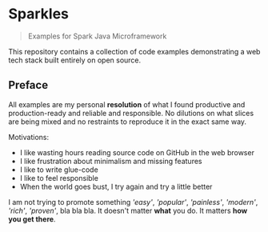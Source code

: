 # Sparkles

> Examples for Spark Java Microframework

This repository contains a collection of code examples demonstrating a web tech stack built entirely on open source.

## Preface

All examples are my personal **resolution** of what I found productive and production-ready and reliable and responsible.
No dilutions on what slices are being mixed and no restraints to reproduce it in the exact same way.

Motivations:

 - I like wasting hours reading source code on GitHub in the web browser
 - I like frustration about minimalism and missing features
 - I like to write glue-code
 - I like to feel responsible
 - When the world goes bust, I try again and try a little better

I am not trying to promote something _'easy'_, _'popular'_, _'painless'_, _'modern'_, _'rich'_, _'proven'_, bla bla bla.
It doesn't matter **what** you do.
It matters **how you get there**.
